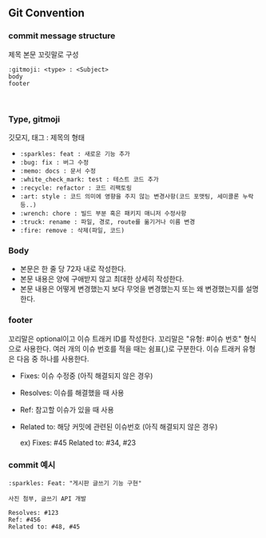 
## Git Convention

### commit message structure
제목 본문 꼬릿말로 구성
``` 
:gitmoji: <type> : <Subject>
body
footer
 ```

<br>

### Type, gitmoji

깃모지, 태그 : 제목의 형태
- `:sparkles: feat : 새로운 기능 추가`
- `:bug: fix : 버그 수정`
- `:memo: docs : 문서 수정`
- `:white_check_mark: test : 테스트 코드 추가`
- `:recycle: refactor : 코드 리팩토링`
- `:art: style : 코드 의미에 영향을 주지 않는 변경사항(코드 포맷팅, 세미콜론 누락 등..)`
- `:wrench: chore : 빌드 부분 혹은 패키지 매니저 수정사항`
- `:truck: rename : 파일, 경로, route를 옮기거나 이름 변경`
- `:fire: remove : 삭제(파일, 코드)`

### Body
- 본문은 한 줄 당 72자 내로 작성한다.
- 본문 내용은 양에 구애받지 않고 최대한 상세히 작성한다.
- 본문 내용은 어떻게 변경했는지 보다 무엇을 변경했는지 또는 왜 변경했는지를 설명한다.

### footer
꼬리말은 optional이고 이슈 트래커 ID를 작성한다.
꼬리말은 "유형: #이슈 번호" 형식으로 사용한다.
여러 개의 이슈 번호를 적을 때는 쉼표(,)로 구분한다.
이슈 트래커 유형은 다음 중 하나를 사용한다.
- Fixes: 이슈 수정중 (아직 해결되지 않은 경우)
- Resolves: 이슈를 해결했을 때 사용
- Ref: 참고할 이슈가 있을 때 사용
- Related to: 해당 커밋에 관련된 이슈번호 (아직 해결되지 않은 경우)

  ex) Fixes: #45 Related to: #34, #23

### commit 예시
```
:sparkles: Feat: "게시판 글쓰기 기능 구현"

사진 첨부, 글쓰기 API 개발

Resolves: #123
Ref: #456
Related to: #48, #45
```
